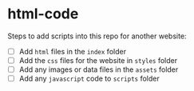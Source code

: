 # html-code

Steps to add scripts into this repo for another website:

- [ ] Add `html` files in the `index` folder
- [ ] Add the `css` files for the website in `styles` folder
- [ ] Add any images or data files in the `assets` folder
- [ ] Add any `javascript` code to `scripts` folder
